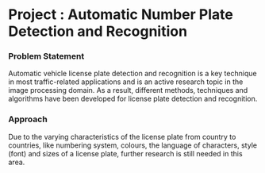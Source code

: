 # Project : Automatic Number Plate Detection and Recognition

### Problem Statement
Automatic vehicle license plate detection and recognition is a key technique in most
traffic-related applications and is an active research topic in the image processing domain.
As a result, different methods, techniques and algorithms have been developed for
license plate detection and recognition.

### Approach
Due to the varying characteristics of the license plate from country to countries,
like numbering system, colours, the language of characters, style (font) and sizes of a
license plate, further research is still needed in this area.
